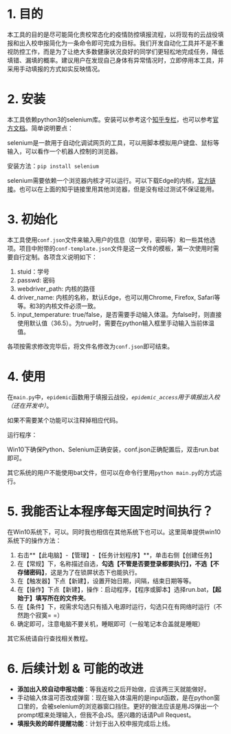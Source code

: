 # 1. 目的

本工具的目的是尽可能简化贵校常态化的疫情防控填报流程，以将现有的云战役填报和出入校申报简化为一条命令即可完成为目标。我们开发自动化工具并不是不重视防控工作，而是为了让绝大多数健康状况良好的同学们更轻松地完成任务，降低填错、漏填的概率。建议用户在发现自己身体有异常情况时，立即停用本工具，并采用手动填报的方式如实反映情况。

# 2. 安装

本工具依赖python3的selenium库。安装可以参考这个[知乎专栏](https://zhuanlan.zhihu.com/p/111859925)，也可以参考[官方文档](https://selenium-python.readthedocs.io/installation.html)。简单说明要点：

selenium是一款用于自动化调试网页的工具，可以用脚本模拟用户键盘、鼠标等输入，可以看作一个机器人控制的浏览器。

安装方法：`pip install selenium`

selenium需要依赖一个浏览器内核才可以运行。可以下载Edge的内核，[官方链接](https://developer.microsoft.com/en-us/microsoft-edge/tools/webdriver/)。也可以在上面的知乎链接里用其他浏览器，但是没有经过测试不保证能用。

# 3. 初始化

本工具使用`conf.json`文件来输入用户的信息（如学号，密码等）和一些其他选项。项目中附带的`conf-template.json`文件是这一文件的模板，第一次使用时需要自行定制。各项含义说明如下：

1. stuid：学号
2. passwd: 密码
3. webdriver_path: 内核的路径
4. driver_name: 内核的名称，默认Edge，也可以用Chrome, Firefox, Safari等等。和3的内核文件必须一致。
5. input_temperature: true/false，是否需要手动输入体温。为false时，则直接使用默认值（36.5）。为true时，需要在python输入框里手动输入当前体温值。

各项按需求修改完毕后，将文件名修改为`conf.json`即可结束。

# 4. 使用

在`main.py`中，`epidemic`函数用于填报云战役，*`epidemic_access`用于填报出入校（还在开发中）*。

如果不需要某个功能可以注释掉相应代码。

运行程序：

Win10下确保Python、Selenium正确安装，conf.json正确配置后，双击run.bat即可。

其它系统的用户不能使用bat文件，但可以在命令行里用`python main.py`的方式运行。

# 5. 我能否让本程序每天固定时间执行？

在Win10系统下，可以。同时我也相信在其他系统下也可以。这里简单提供win10系统下的操作方法：

1. 右击**【此电脑】-【管理】-【任务计划程序】**，单击右侧【创建任务】
2. 在【常规】下，名称描述自选，**勾选【不管是否要登录都要执行】，不选【不存储密码】**，这是为了在锁屏状态下也能执行。
3. 在【触发器】下点【新建】，设置开始日期，间隔，结束日期等等。
4. 在【操作】下点【新建】，操作：启动程序，【程序或脚本】选择run.bat，**【起始于】填写所在的文件夹**。
5. 在【条件】下，视需求勾选只有插入电源时运行，勾选只在有网络时运行（不然跑个寂寞= =）
6. 确定即可，注意电脑不要关机，睡眠即可（一般笔记本合盖就是睡眠）

其它系统请自行查找相关教程。

# 6. 后续计划 & 可能的改进

- **添加出入校自动申报功能**：等我返校之后开始做，应该两三天就能做好。
- 手动输入体温可否改成弹窗：现在输入体温用的是input函数，是在python窗口里的，会被selenium的浏览器窗口挡住。更好的做法应该是用JS弹出一个prompt框来处理输入，但我不会JS。感兴趣的话请Pull Request。
- **填报失败的邮件提醒功能**：计划于出入校申报完成后上线。